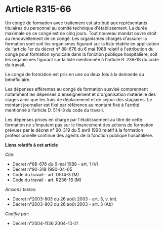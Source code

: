 # Article R315-66

Un congé de formation avec traitement est attribué aux représentants titulaires du personnel au comité technique
d'établissement. La durée maximale de ce congé est de cinq jours. Tout nouveau mandat ouvre droit au renouvellement de ce
congé. Les organismes chargés d'assurer la formation sont soit les organismes figurant sur la liste établie en application de
l'article 1er du décret n° 88-676 du 6 mai 1988 relatif à l'attribution du congé pour formation syndicale dans la fonction
publique hospitalière, soit les organismes figurant sur la liste mentionnée à l'article R. 236-18 du code du travail.

Le congé de formation est pris en une ou deux fois à la demande du bénéficiaire.

Les dépenses afférentes au congé de formation susvisé comprennent notamment les dépenses d'enseignement et d'organisation
matérielle des stages ainsi que les frais de déplacement et de séjour des stagiaires. Le montant journalier est fixé par
référence au montant fixé à l'arrêté mentionné à l'article D. 514-3 du code du travail.

Les dépenses prises en charge par l'établissement au titre de cette formation ne s'imputent pas sur le financement des
actions de formation prévues par le décret n° 90-319 du 5 avril 1990 relatif à la formation professionnelle continue des
agents de la fonction publique hospitalière.

**Liens relatifs à cet article**

_Cite_:

  - Décret n°88-676 du 6 mai 1988 - art. 1 (V)
  - Décret n°90-319 1990-04-05
  - Code du travail - art. D514-3 (M)
  - Code du travail - art. R236-18 (M)

_Anciens textes_:

  - Décret n°2003-803 du 26 août 2003 - art. 3, v. init.
  - Décret n°2003-803 du 26 août 2003 - art. 3 (Ab)

_Codifié par_:

  - Décret n°2004-1136 2004-10-21
